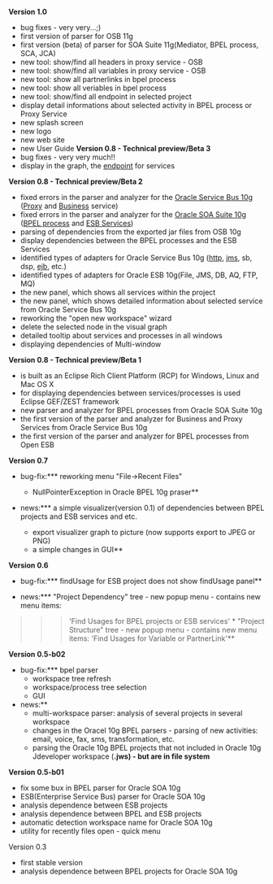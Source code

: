 **Version 1.0**
  * bug fixes - very very...;)
  * first version of parser for OSB 11g
  * first version (beta) of parser for SOA Suite 11g(Mediator, BPEL process, SCA, JCA)
  * new tool: show/find all headers in proxy service - OSB
  * new tool: show/find all variables in proxy service - OSB
  * new tool: show all partnerlinks in bpel process
  * new tool: show all veriables in bpel process
  * new tool: show/find all endpoint in selected project
  * display detail informations about selected activity in BPEL process or Proxy Service
  * new splash screen
  * new logo
  * new web site
  * new User Guide
**Version 0.8 - Technical preview/Beta 3**
  * bug fixes - very very much!!
  * display in the graph, the [endpoint](http://code.google.com/p/bpel-esb-dependency-analyzer/wiki/GettingStartedGuide_08_Beta3#Examples) for services


**Version 0.8 - Technical preview/Beta 2**
  * fixed errors in the parser and analyzer for the [Oracle Service Bus 10g](http://download.oracle.com/docs/cd/E13159_01/osb/docs10gr3/) ([Proxy](http://download.oracle.com/docs/cd/E13159_01/osb/docs10gr3/userguide/configuringandusingservices.html#wp1155541) and [Business](http://download.oracle.com/docs/cd/E13159_01/osb/docs10gr3/userguide/configuringandusingservices.html#wp1155387) service)
  * fixed errors in the parser and analyzer for the [Oracle SOA Suite 10g](http://en.wikipedia.org/wiki/Oracle_SOA_Suite) ([BPEL process](http://en.wikipedia.org/wiki/Business_Process_Execution_Language) and [ESB Services](http://en.wikipedia.org/wiki/Enterprise_service_bus))
  * parsing of dependencies from the exported jar files from OSB 10g
  * display dependencies between the BPEL processes and  the ESB Services
  * identified types of adapters for Oracle Service Bus 10g ([http](http://en.wikipedia.org/wiki/Hypertext_Transfer_Protocol), [jms](http://en.wikipedia.org/wiki/Java_Message_Service), sb, dsp, [ejb](http://en.wikipedia.org/wiki/Enterprise_JavaBean), etc.)
  * identified types of adapters for Oracle ESB 10g(File, JMS, DB, AQ, FTP, MQ)
  * the new panel, which shows all services within the project
  * the new panel, which shows detailed information about selected service from Oracle Service Bus 10g
  * reworking the "open new workspace" wizard
  * delete the selected node in the visual graph
  * detailed tooltip about services and processes in all windows
  * displaying dependencies of Multi-window

**Version 0.8 - Technical preview/Beta 1**
  * is built as an Eclipse Rich Client Platform (RCP) for Windows, Linux and Mac OS X
  * for displaying dependencies between services/processes is used Eclipse GEF/ZEST framework
  * new parser and analyzer for BPEL processes from Oracle SOA Suite 10g
  * the first version of the parser and analyzer for Business and Proxy Services from Oracle Service Bus 10g
  * the first version of the parser and analyzer for BPEL processes from Open ESB

**Version 0.7**
  * bug-fix:*** reworking menu "File->Recent Files"
    * NullPointerException in Oracle BPEL 10g praser**

  * news:*** a simple visualizer(version 0.1) of dependencies between BPEL projects and ESB services and etc.
    * export visualizer graph to picture (now supports export to JPEG or PNG)
    * a simple changes in GUI**


**Version 0.6**
  * bug-fix:*** findUsage for ESB project does not show findUsage panel**

  * news:*** "Project Dependency" tree - new popup menu - contains new menu items:
> > > 'Find Usages for BPEL projects or ESB services'
    * "Project Structure" tree - new popup menu - contains new menu items:
> > > 'Find Usages for Variable or PartnerLink'**


**Version 0.5-b02**
  * bug-fix:*** bpel parser
    * workspace tree refresh
    * workspace/process tree selection
    * GUI
  * news:**
    * multi-workspace parser: analysis of several projects in several workspace
    * changes in the Oracel 10g BPEL parsers - parsing of new activities: email, voice, fax, sms, transformation, etc.
    * parsing the Oracle 10g BPEL projects that not included in Oracle 10g Jdeveloper workspace (**.jws) - but are in file system**


**Version 0.5-b01**
  * fix some bux in BPEL parser for Oracle SOA 10g
  * ESB(Enterprise Service Bus) parser for Oracle SOA 10g
  * analysis dependence between ESB projects
  * analysis dependence between BPEL and ESB projects
  * automatic detection workspace name for Oracle SOA 10g
  * utility for recently files open -  quick menu


Version 0.3
  * first stable version
  * analysis dependence between BPEL projects for Oracle SOA 10g
